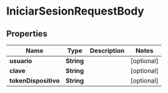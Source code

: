 

# IniciarSesionRequestBody

## Properties

Name | Type | Description | Notes
------------ | ------------- | ------------- | -------------
**usuario** | **String** |  |  [optional]
**clave** | **String** |  |  [optional]
**tokenDispositivo** | **String** |  |  [optional]



